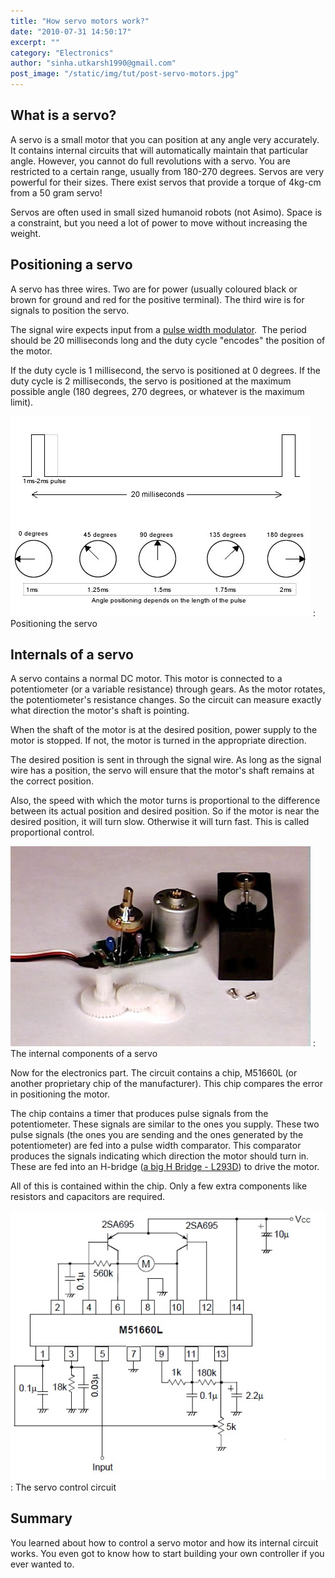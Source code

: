 ```yaml
---
title: "How servo motors work?"
date: "2010-07-31 14:50:17"
excerpt: ""
category: "Electronics"
author: "sinha.utkarsh1990@gmail.com"
post_image: "/static/img/tut/post-servo-motors.jpg"
---
```



## What is a servo?

A servo is a small motor that you can position at any angle very accurately. It contains internal circuits that will automatically maintain that particular angle. However, you cannot do full revolutions with a servo. You are restricted to a certain range, usually from 180-270 degrees. Servos are very powerful for their sizes. There exist servos that provide a torque of 4kg-cm from a 50 gram servo!

Servos are often used in small sized humanoid robots (not Asimo). Space is a constraint, but you need a lot of power to move without increasing the weight. 

## Positioning a servo

A servo has three wires. Two are for power (usually coloured black or brown for ground and red for the positive terminal). The third wire is for signals to position the servo.

The signal wire expects input from a [pulse width modulator](/tutorials/pulse-width-modulators/).  The period should be 20 milliseconds long and the duty cycle "encodes" the position of the motor. 

If the duty cycle is 1 millisecond, the servo is positioned at 0 degrees. If the duty cycle is 2 milliseconds, the servo is positioned at the maximum possible angle (180 degrees, 270 degrees, or whatever is the maximum limit).

![Positioning the servo](/static/img/tut/servo-position-pulses.jpg)
: Positioning the servo

## Internals of a servo

A servo contains a normal DC motor. This motor is connected to a potentiometer (or a variable resistance) through gears. As the motor rotates, the potentiometer's resistance changes. So the circuit can measure exactly what direction the motor's shaft is pointing.

When the shaft of the motor is at the desired position, power supply to the motor is stopped. If not, the motor is turned in the appropriate direction. 

The desired position is sent in through the signal wire. As long as the signal wire has a position, the servo will ensure that the motor's shaft remains at the correct position.

Also, the speed with which the motor turns is proportional to the difference between its actual position and desired position. So if the motor is near the desired position, it will turn slow. Otherwise it will turn fast. This is called proportional control. 

![The internal components of a servo](/static/img/tut/how-servo-works-1.jpg)
: The internal components of a servo

Now for the electronics part. The circuit contains a chip, M51660L (or another proprietary chip of the manufacturer). This chip compares the error in positioning the motor.

The chip contains a timer that produces pulse signals from the potentiometer. These signals are similar to the ones you supply. These two pulse signals (the ones you are sending and the ones generated by the potentiometer) are fed into a pulse width comparator. This comparator produces the signals indicating which direction the motor should turn in. These are fed into an H-bridge ([a big H Bridge - L293D](/tutorials/l293d-an-hbridge/)) to drive the motor.

All of this is contained within the chip. Only a few extra components like resistors and capacitors are required.

![The servo control circuit](/static/img/tut/servo-control-circuit.jpg)
: The servo control circuit

## Summary

You learned about how to control a servo motor and how its internal circuit works. You even got to know how to start building your own controller if you ever wanted to.

